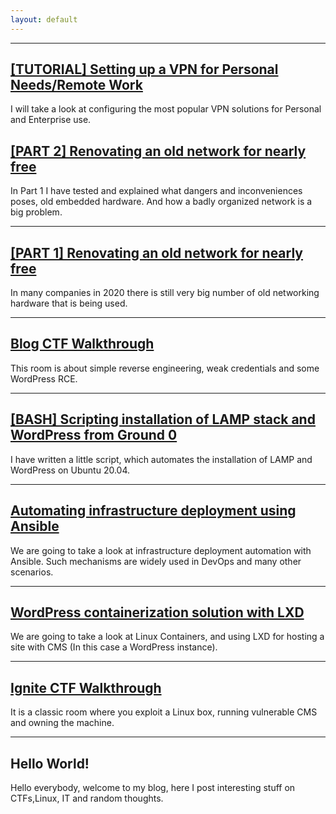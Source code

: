 ```yaml
---
layout: default
---
```


* * *

## [ [TUTORIAL] Setting up a VPN for Personal Needs/Remote Work](./vpn-tut.html)
I will take a look at configuring the most popular VPN solutions for Personal and Enterprise use.

## [ [PART 2] Renovating an old network for nearly free](./tp_link-2.html)
In Part 1 I have tested and explained what dangers and inconveniences poses, old embedded hardware. And how a badly organized network is a big problem.
* * *
## [ [PART 1] Renovating an old network for nearly free](./tp_link-1.html)
In many companies in 2020 there is still very big number of old networking hardware that is being used.
* * *
## [Blog CTF Walkthrough ](./blog-ctf.html)
This room is about simple reverse engineering, weak credentials and some WordPress RCE.
* * *
## [[BASH] Scripting installation of LAMP stack and WordPress from Ground 0](./lamp-wp.html)
I have written a little script, which automates the installation of LAMP and WordPress on Ubuntu 20.04.
* * *
## [Automating infrastructure deployment using Ansible](./ansible-intro.html)
We are going to take a look at infrastructure deployment automation with Ansible. Such mechanisms are widely used in DevOps and many other scenarios.
* * *
## [WordPress containerization solution with LXD](./lxd-wordpress.html)
We are going to take a look at Linux Containers, and using LXD for hosting a site with CMS (In this case a WordPress instance).
* * *
## [Ignite CTF Walkthrough ](./ignite-README.html)
It is a classic room where you exploit a Linux box, running vulnerable CMS and owning the machine.
* * *
## Hello World!
Hello everybody, welcome to my blog, here I post interesting stuff on CTFs,Linux, IT and random thoughts.
